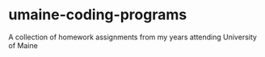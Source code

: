 # umaine-coding-programs
A collection of homework assignments from my years attending University of Maine
